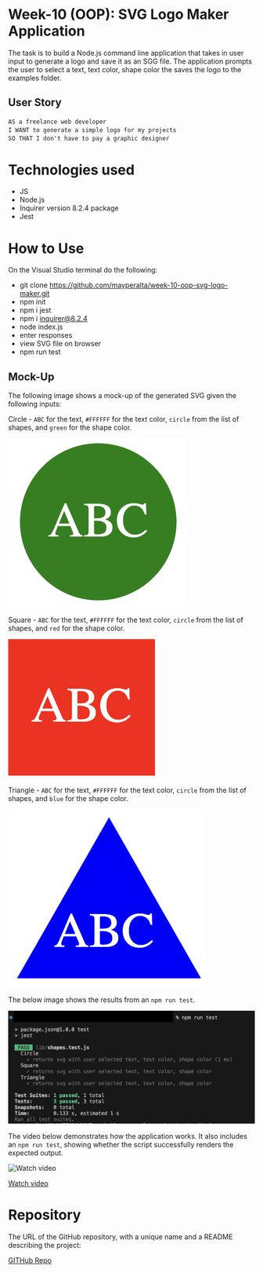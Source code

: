 # Week-10 (OOP): SVG Logo Maker Application

The task is to build a Node.js command line application that takes in user input to generate a logo and save it as an SGG file. The application prompts the user to select a  text, text color, shape color the saves the logo to the examples folder. 

## User Story

```md
AS a freelance web developer
I WANT to generate a simple logo for my projects
SO THAT I don't have to pay a graphic designer
```

# Technologies used

* JS
* Node.js
* Inquirer version 8.2.4 package
* Jest

# How to Use 

On the Visual Studio terminal do the following: 

* git clone https://github.com/mayperalta/week-10-oop-svg-logo-maker.git
* npm init
* npm i jest
* npm i inquirer@8.2.4
* node index.js 
* enter responses
* view SVG file on browser
* npm run test


## Mock-Up

The following image shows a mock-up of the generated SVG given the following inputs:

Circle - `ABC` for the text, `#FFFFFF` for the text color, `circle` from the list of shapes, and `green` for the shape color. 

![Circle SVG](./assets/circle.png)

Square - `ABC` for the text, `#FFFFFF` for the text color, `circle` from the list of shapes, and `red` for the shape color. 

![Square SVG](./assets/square.png)

Triangle - `ABC` for the text, `#FFFFFF` for the text color, `circle` from the list of shapes, and `blue` for the shape color. 

![Triangle SVG](./assets/triangle.png)

The below image shows the results from an `npm run test`.

![Npm run test results](./assets/test-results.png)

The video below demonstrates how the application works. It also includes an `npm run test`, showing whether the script successfully renders the expected output.  

![Watch video](./assets/svg-demo.gif)

[Watch video](https://drive.google.com/file/d/1JYjQUUPK7XoxFQX-5O9YlQWpMRzbJkvb/view?usp=sharing)

# Repository

The URL of the GitHub repository, with a unique name and a README describing the project:

[GITHub Repo](https://github.com/mayperalta/week-10-oop-svg-logo-maker)






